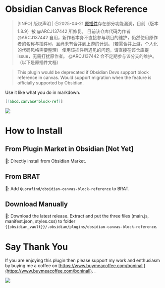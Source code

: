 # Obsidian Canvas Block Reference

> [!INFO] 版权声明 | 🕒2025-04-21
> [原插件](https://github.com/Quorafind/Obsidian-Canvas-Block-Reference)存在部分功能漏洞，目前（版本1.8.9）被 @ARCJ137442 所修复。
> 目前该仓库代码为作者 @ARCJ137442 自用，新作者本身不直接参与项目的维护，仍然使用原作者的名称与插件id，且尚未有合并到上游的计划。（若需合并上游，个人化的代码风格需要整理）
> 使用该插件所遇见的问题，请直接在该仓库提issue，无需打扰原作者。 @ARCJ137442 会不定期参与该分支的维护。
> （以下是原插件文档）

> This plugin would be deprecated if Obsidian Devs support block reference in canvas.
> Would support migration when the feature is officially supported by Obsidian.

Use it like what you do in markdown.

```markdown
[[abcd.canvas#^block-ref]]
```

![](https://raw.githubusercontent.com/Quorafind/obsidian-canvas-block-reference/master/CanvasBlockReference.gif)

# How to Install

## From Plugin Market in Obsidian [Not Yet]

💜: Directly install from Obsidian Market.

## From BRAT

🚗: Add `Quorafind/obsidian-canvas-block-reference` to BRAT.

## Download Manually

🚚: Download the latest release. Extract and put the three files (main.js, manifest.json, styles.css) to
folder `{{obsidian_vault}}/.obsidian/plugins/obsidian-canvas-block-reference`.

# Say Thank You

If you are enjoying this plugin then please support my work and enthusiasm by buying me a coffee
on [https://www.buymeacoffee.com/boninall](https://www.buymeacoffee.com/boninall).
.

<a href="https://www.buymeacoffee.com/boninall"><img src="https://img.buymeacoffee.com/button-api/?text=Buy me a coffee&emoji=&slug=boninall&button_colour=6495ED&font_colour=ffffff&font_family=Lato&outline_colour=000000&coffee_colour=FFDD00"></a>
